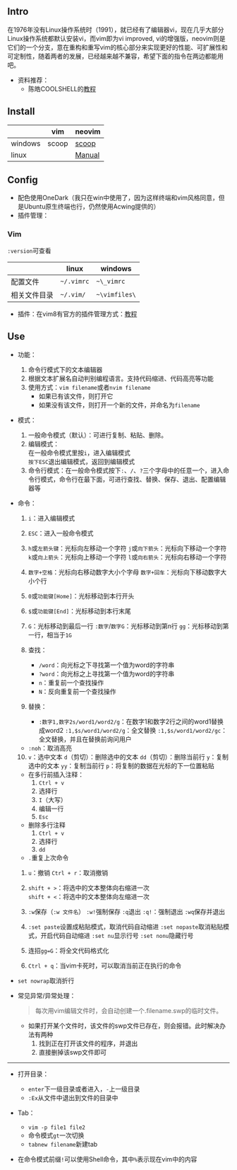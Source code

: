 ## Intro

在1976年没有Linux操作系统时（1991），就已经有了编辑器vi，现在几乎大部分Linux操作系统都默认安装vi，而vim即为vi improved, vi的增强版，neovim则是它们的一个分支，意在重构和重写vim的核心部分来实现更好的性能、可扩展性和可定制性，随着两者的发展，已经越来越不兼容，希望下面的指令在两边都能用吧。

+ 资料推荐：
	+ 陈皓COOLSHELL的[教程](https://revealjs.com/pdf-export/)

## Install

|         | vim   | neovim                                                                   |
| ------- | ----- | ------------------------------------------------------------------------ |
| windows | scoop | [scoop](https://github.com/neovim/neovim/wiki/Installing-Neovim#scoop)   |
| linux   |       | [Manual](https://github.com/neovim/neovim/wiki/Installing-Neovim#ubuntu) |

## Config

+ 配色使用OneDark（我只在win中使用了，因为这样终端和vim风格同意，但是Ubuntu原生终端也行，仍然使用Acwing提供的）
+ 插件管理：

### Vim

`:version`可查看

|          | linux      | windows    |
| -------- | ---------- | ---------- |
| 配置文件 | `~/.vimrc` | `~\_vimrc` |
| 相关文件目录 | `~/.vim/`  | `~\vimfiles\` |

+ 插件：在vim8有官方的插件管理方式：[教程](https://linux.cn/article-11923-1.html)

## Use

+ 功能：
  1. 命令行模式下的文本编辑器
  2. 根据文本扩展名自动判别编程语言。支持代码缩进、代码高亮等功能
  3. 使用方式：`vim filename`或者`nvim filename`
     + 如果已有该文件，则打开它
     + 如果没有该文件，则打开一个新的文件，并命名为`filename`

+ 模式：
  1. 一般命令模式（默认）：可进行复制、粘贴、删除。
  2. 编辑模式：   
     在一般命令模式里按`i`，进入编辑模式  
     `按下ESC`退出编辑模式，返回到编辑模式
  3. 命令行模式：在一般命令模式按下`:`、`/`、`?`三个字母中的任意一个，进入命令行模式，命令行在最下面，可进行查找、替换、保存、退出、配置编辑器等

+ 命令：
  1. `i`：进入编辑模式
  2. `ESC`：进入一般命令模式
  3. `h`或`左箭头键`：光标向左移动一个字符
     `j`或`向下箭头`：光标向下移动一个字符
     `k`或`向上箭头`：光标向上移动一个字符
     `l`或`向右箭头`：光标向右移动一个字符
  4. `数字+空格`：光标向右移动数字大小个字母
     `数字+回车`：光标向下移动数字大小个行
  5. `0`或`功能键[Home]`：光标移动到本行开头
  6. `$`或`功能键[End]`：光标移动到本行末尾
  7. `G`：光标移动到最后一行
     `:数字`/`数字G`：光标移动到第n行
     `gg`：光标移动到第一行，相当于`1G`
  8. 查找：
     + `/word`：向光标之下寻找第一个值为word的字符串
     + `?word`：向光标之上寻找第一个值为word的字符串
     + `n`：重复前一个查找操作
     + `N`：反向重复前一个查找操作

  9. 替换：
     + `:数字1,数字2s/word1/word2/g`：在数字1和数字2行之间的word1替换成word2
       `:1,$s/word1/word2/g`：全文替换
       `:1,$s/word1/word2/gc`：全文替换，并且在替换前询问用户
  + `:noh`：取消高亮
  10. `v`：选中文本
      `d`（剪切）：删除选中的文本
      `dd`（剪切）：删除当前行
      `y`：复制选中的文本
      `yy`：复制当前行
      `p`：将复制的数据在光标的下一位置粘贴
	+ 在多行前插入注释：
		1. `Ctrl + v`
		2. 选择行
		3. `I`（大写）
		4. 编辑一行
		5. `Esc`
	+ 删除多行注释
		1. `Ctrl + v`
		2. 选择行
		3. `dd`
	+ `.`重复上次命令
  1. `u`：撤销
      `Ctrl + r`：取消撤销
  12. `shift + >`：将选中的文本整体向右缩进一次  
	`shift + <`：将选中的文本整体向左缩进一次

  13. `:w`保存（`:w 文件名`）
      `:w!`强制保存
      `:q`退出
      `:q!`：强制退出
      `:wq`保存并退出

  14. `:set paste`设置成粘贴模式，取消代码自动缩进
      `:set nopaste`取消粘贴模式，开启代码自动缩进
      `:set nu`显示行号
      `:set nonu`隐藏行号

  15. 连招`gg=G`：将全文代码格式化
  16. `Ctrl + q`：当vim卡死时，可以取消当前正在执行的命令
+ `set nowrap`取消折行

+ 常见异常/异常处理：
  >  每次用vim编辑文件时，会自动创建一个.filename.swp的临时文件。

  + 如果打开某个文件时，该文件的swp文件已存在，则会报错。此时解决办法有两种
    1. 找到正在打开该文件的程序，并退出
    2. 直接删掉该swp文件即可

---

+ 打开目录：
	+ `enter`下一级目录或者进入，`-`上一级目录
	+ `:Ex`从文件中退出到文件的目录中

+ Tab：
	+ `vim -p file1 file2`
	+ 命令模式`gt`一次切换
	+ `tabnew filename`新建tab

+ 在命令模式前缀`!`可以使用Shell命令，其中`%`表示现在vim中的内容